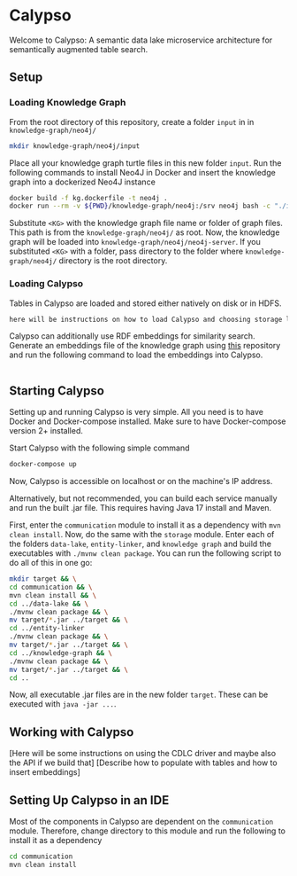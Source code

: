 # Calypso
Welcome to Calypso: A semantic data lake microservice architecture for semantically augmented table search.

## Setup
### Loading Knowledge Graph
From the root directory of this repository, create a folder `input` in in `knowledge-graph/neo4j/`

```bash
mkdir knowledge-graph/neo4j/input
```

Place all your knowledge graph turtle files in this new folder `input`.
Run the following commands to install Neo4J in Docker and insert the knowledge graph into a dockerized Neo4J instance

```bash
docker build -f kg.dockerfile -t neo4j .
docker run --rm -v ${PWD}/knowledge-graph/neo4j:/srv neo4j bash -c "./install.sh /srv; ./import.sh neo4j-server; ./stop.sh neo4j-server"
```

Substitute `<KG>` with the knowledge graph file name or folder of graph files. This path is from the `knowledge-graph/neo4j/` as root. Now, the knowledge graph will be loaded into `knowledge-graph/neo4j/neo4j-server`.
If you substituted `<KG>` with a folder, pass directory to the folder where `knowledge-graph/neo4j/` directory is the root directory.

### Loading Calypso
Tables in Calypso are loaded and stored either natively on disk or in HDFS.
```bash
here will be instructions on how to load Calypso and choosing storage layer
```

Calypso can additionally use RDF embeddings for similarity search.
Generate an embeddings file of the knowledge graph using <a href="https://github.com/EDAO-Project/DBpediaEmbedding">this</a> repository and run the following command to load the embeddings into Calypso.

```bash

```

## Starting Calypso
Setting up and running Calypso is very simple.
All you need is to have Docker and Docker-compose installed. Make sure to have Docker-compose version 2+ installed.

Start Calypso with the following simple command

```bash
docker-compose up
```

Now, Calypso is accessible on localhost or on the machine's IP address.

Alternatively, but not recommended, you can build each service manually and run the built .jar file.
This requires having Java 17 install and Maven.

First, enter the `communication` module to install it as a dependency with `mvn clean install`. Now, do the same with the `storage` module.
Enter each of the folders `data-lake`, `entity-linker`, and `knowledge graph` and build the executables with `./mvnw clean package`.
You can run the following script to do all of this in one go:

```bash
mkdir target && \
cd communication && \
mvn clean install && \
cd ../data-lake && \
./mvnw clean package && \
mv target/*.jar ../target && \
cd ../entity-linker
./mvnw clean package && \
mv target/*.jar ../target && \
cd ../knowledge-graph && \
./mvnw clean package && \
mv target/*.jar ../target && \
cd ..
```

Now, all executable .jar files are in the new folder `target`.
These can be executed with `java -jar ...`.

## Working with Calypso
[Here will be some instructions on using the CDLC driver and maybe also the API if we build that]
[Describe how to populate with tables and how to insert embeddings]

## Setting Up Calypso in an IDE
Most of the components in Calypso are dependent on the `communication` module.
Therefore, change directory to this module and run the following to install it as a dependency

```bash
cd communication
mvn clean install
```
